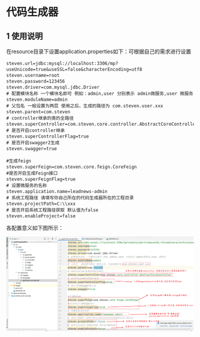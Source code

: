 # 代码生成器



## 1 使用说明

在resource目录下设置application.properties如下：可根据自己的需求进行设置

```properties
steven.url=jdbc:mysql://localhost:3306/mp?useUnicode=true&useSSL=false&characterEncoding=utf8
steven.username=root
steven.password=123456
steven.driver=com.mysql.jdbc.Driver
# 配置模块名称 一个模块名即可 例如：admin,user 分别表示 admin微服务,user 微服务
steven.moduleName=admin
# 父包名 一般设置为两层 使用之后，生成的路径为 com.steven.user.xxx
steven.parent=com.steven
# controller继承的类的全路径
steven.superController=com.steven.core.controller.AbstractCoreController
# 是否开启controller继承
steven.superControllerFlag=true
# 是否开启swagger2生成
steven.swagger=true

#生成feign
steven.superFeign=com.steven.core.feign.CoreFeign
#是否开启生成Feign接口
steven.superFeignFlag=true
# 设置微服务的名称
steven.application.name=leadnews-admin
# 系统工程路径 请填写你自己所在的代码生成器所在的工程目录
steven.projectPath=C:\\xxx
# 是否开启系统工程路径获取 默认值为false
steven.enableProject=false
```



各配置意义如下图所示：

![1620460681613](images/1620460681613.png)

